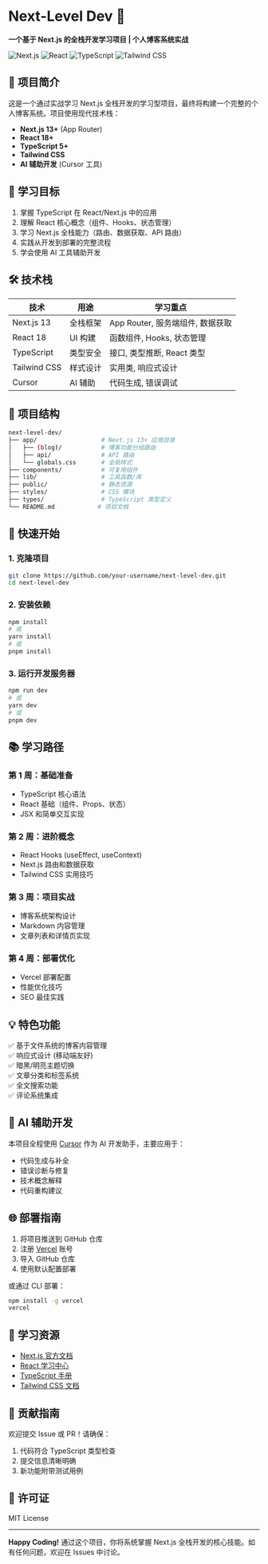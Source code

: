 # Next-Level Dev 🚀

**一个基于 Next.js 的全栈开发学习项目 | 个人博客系统实战**

![Next.js](https://img.shields.io/badge/Next.js-13.4%2B-blue)
![React](https://img.shields.io/badge/React-18.2%2B-%2361DAFB)
![TypeScript](https://img.shields.io/badge/TypeScript-5%2B-%233178C6)
![Tailwind CSS](https://img.shields.io/badge/Tailwind_CSS-3.3%2B-%2338B2AC)

## 📖 项目简介

这是一个通过实战学习 Next.js 全栈开发的学习型项目，最终将构建一个完整的个人博客系统。项目使用现代技术栈：

- **Next.js 13+** (App Router)
- **React 18+**
- **TypeScript 5+**
- **Tailwind CSS**
- **AI 辅助开发** (Cursor 工具)

## 🎯 学习目标

1. 掌握 TypeScript 在 React/Next.js 中的应用
2. 理解 React 核心概念（组件、Hooks、状态管理）
3. 学习 Next.js 全栈能力（路由、数据获取、API 路由）
4. 实践从开发到部署的完整流程
5. 学会使用 AI 工具辅助开发

## 🛠️ 技术栈

| 技术 | 用途 | 学习重点 |
|------|------|----------|
| Next.js 13 | 全栈框架 | App Router, 服务端组件, 数据获取 |
| React 18 | UI 构建 | 函数组件, Hooks, 状态管理 |
| TypeScript | 类型安全 | 接口, 类型推断, React 类型 |
| Tailwind CSS | 样式设计 | 实用类, 响应式设计 |
| Cursor | AI 辅助 | 代码生成, 错误调试 |

## 📂 项目结构

```bash
next-level-dev/
├── app/                  # Next.js 13+ 应用目录
│   ├── (blog)/           # 博客功能分组路由
│   ├── api/              # API 路由
│   └── globals.css       # 全局样式
├── components/           # 可复用组件
├── lib/                  # 工具函数/库
├── public/               # 静态资源
├── styles/               # CSS 模块
├── types/                # TypeScript 类型定义
└── README.md            # 项目文档
```

## 🚀 快速开始

### 1. 克隆项目

```bash
git clone https://github.com/your-username/next-level-dev.git
cd next-level-dev
```

### 2. 安装依赖

```bash
npm install
# 或
yarn install
# 或
pnpm install
```

### 3. 运行开发服务器

```bash
npm run dev
# 或
yarn dev
# 或
pnpm dev
```

## 📚 学习路径

### 第 1 周：基础准备
- TypeScript 核心语法
- React 基础（组件、Props、状态）
- JSX 和简单交互实现

### 第 2 周：进阶概念
- React Hooks (useEffect, useContext)
- Next.js 路由和数据获取
- Tailwind CSS 实用技巧

### 第 3 周：项目实战
- 博客系统架构设计
- Markdown 内容管理
- 文章列表和详情页实现

### 第 4 周：部署优化
- Vercel 部署配置
- 性能优化技巧
- SEO 最佳实践

## 💡 特色功能

✅ 基于文件系统的博客内容管理  
✅ 响应式设计 (移动端友好)  
✅ 暗黑/明亮主题切换  
✅ 文章分类和标签系统  
✅ 全文搜索功能  
✅ 评论系统集成  

## 🤖 AI 辅助开发

本项目全程使用 [Cursor](https://www.cursor.so) 作为 AI 开发助手，主要应用于：
- 代码生成与补全
- 错误诊断与修复
- 技术概念解释
- 代码重构建议

## 🌐 部署指南

1. 将项目推送到 GitHub 仓库
2. 注册 [Vercel](https://vercel.com) 账号
3. 导入 GitHub 仓库
4. 使用默认配置部署

或通过 CLI 部署：
```bash
npm install -g vercel
vercel
```

## 📌 学习资源

- [Next.js 官方文档](https://nextjs.org/docs)
- [React 学习中心](https://react.dev/learn)
- [TypeScript 手册](https://www.typescriptlang.org/docs/handbook)
- [Tailwind CSS 文档](https://tailwindcss.com/docs)

## 🤝 贡献指南

欢迎提交 Issue 或 PR！请确保：
1. 代码符合 TypeScript 类型检查
2. 提交信息清晰明确
3. 新功能附带测试用例

## 📜 许可证

MIT License

---

**Happy Coding!** 通过这个项目，你将系统掌握 Next.js 全栈开发的核心技能。如有任何问题，欢迎在 Issues 中讨论。
